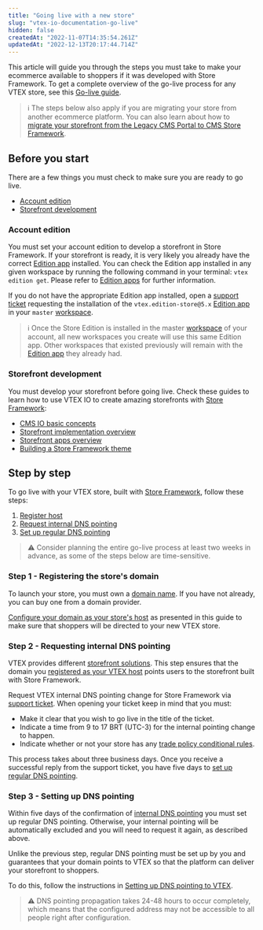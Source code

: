 ```yaml
---
title: "Going live with a new store"
slug: "vtex-io-documentation-go-live"
hidden: false
createdAt: "2022-11-07T14:35:54.261Z"
updatedAt: "2022-12-13T20:17:44.714Z"
---
```

This article will guide you through the steps you must take to make your ecommerce available to shoppers if it was developed with Store Framework. To get a complete overview of the go-live process for any VTEX store, see this [Go-live guide](https://help.vtex.com/tracks/go-live-your-store--4Ns5FxIiksmjsdX2yOTduM/1iP90RcJvlrfQhnlxM54wo).

> ℹ️ The steps below also apply if you are migrating your store from another ecommerce platform. You can also learn about how to [migrate your storefront from the Legacy CMS Portal to CMS Store Framework](https://developers.vtex.com/docs/guides/vtex-io-documentation-migrating-storefront-from-legacy-to-io).

## Before you start

There are a few things you must check to make sure you are ready to go live.

- [Account edition](#account-edition)
- [Storefront development](#storefront-development)

### Account edition

You must set your account edition to develop a storefront in Store Framework. If your storefront is ready, it is very likely you already have the correct [Edition app](https://developers.vtex.com/docs/guides/vtex-io-documentation-edition-app) installed. You can check the Edition app installed in any given workspace by running the following command in your terminal: `vtex edition get`. Please refer to [Edition apps](https://developers.vtex.com/docs/guides/vtex-io-documentation-edition-app) for further information.

If you do not have the appropriate Edition app installed, open a [support ticket](https://help.vtex.com/en/support) requesting the installation of the `vtex.edition-store@5.x` [Edition app](https://developers.vtex.com/docs/guides/vtex-io-documentation-edition-app) in your `master` [workspace](https://developers.vtex.com/docs/guides/vtex-io-documentation-workspace).

> ℹ️ Once the Store Edition is installed in the master [workspace](https://developers.vtex.com/docs/guides/vtex-io-documentation-workspace) of your account, all new workspaces you create will use this same Edition app. Other workspaces that existed previously will remain with the [Edition app](https://developers.vtex.com/docs/guides/vtex-io-documentation-edition-app) they already had.

### Storefront development

You must develop your storefront before going live. Check these guides to learn how to use VTEX IO to create amazing storefronts with [Store Framework](https://developers.vtex.com/docs/guides/vtex-io-documentation-what-is-vtex-store-framework):

- [CMS IO basic concepts](https://help.vtex.com/tracks/cms--2YcpgIljVaLVQYMzxQbc3z/4yB9wSl79cArd68aRBnBZ2)
- [Storefront implementation overview](https://developers.vtex.com/docs/guides/storefront-implementation)
- [Storefront apps overview](https://developers.vtex.com/docs/guides/store-framework-apps)
- [Building a Store Framework theme](https://developers.vtex.com/docs/guides/getting-started-3)

## Step by step

To go live with your VTEX store, built with [Store Framework](https://developers.vtex.com/docs/guides/vtex-io-documentation-what-is-vtex-store-framework), follow these steps:

1. [Register host](#step-1---registering-the-store's-domain)
2. [Request internal DNS pointing](#step-2---requesting-internal-dns-pointing)
3. [Set up regular DNS pointing](#step-3---setting-up-dns-pointing)

>⚠️ Consider planning the entire go-live process at least two weeks in advance, as some of the steps below are time-sensitive.

### Step 1 - Registering the store's domain

To launch your store, you must own a [domain name](https://en.wikipedia.org/wiki/Domain_name). If you have not already, you can buy one from a domain provider.

[Configure your domain as your store's host](https://help.vtex.com/en/tutorial/configuring-domains-in-license-manager--tutorials_2450) as presented in this guide to make sure that shoppers will be directed to your new VTEX store.

### Step 2 - Requesting internal DNS pointing

VTEX provides different [storefront solutions](https://help.vtex.com/tracks/cms--2YcpgIljVaLVQYMzxQbc3z). This step ensures that the domain you [registered as your VTEX host](#step-1---registering-the-store's-domain) points users to the storefront built with Store Framework.

Request VTEX internal DNS pointing change for Store Framework via [support ticket](https://help.vtex.com/en/support). When opening your ticket keep in mind that you must:

- Make it clear that you wish to go live in the title of the ticket.
- Indicate a time from 9 to 17 BRT (UTC-3) for the internal pointing change to happen.
- Indicate whether or not your store has any [trade policy conditional rules](https://help.vtex.com/en/tutorial/criar-uma-politica-comercial--563tbcL0TYKEKeOY4IAgAE).

This process takes about three business days. Once you receive a successful reply from the support ticket, you have five days to [set up regular DNS pointing](#step-3---setting-up-dns-pointing).

### Step 3 - Setting up DNS pointing

Within five days of the confirmation of [internal DNS pointing](#step-2---requesting-internal-dns-pointing) you must set up regular DNS pointing.  Otherwise, your internal pointing will be automatically excluded and you will need to request it again, as described above.

Unlike the previous step, regular DNS pointing must be set up by you and guarantees that your domain points to VTEX so that the platform can deliver your storefront to shoppers.

To do this, follow the instructions in [Setting up DNS pointing to VTEX](https://help.vtex.com/tracks/go-live-your-store--4Ns5FxIiksmjsdX2yOTduM/12bQlMbJ68Ot0LIaO6Btkj).

> ⚠️ DNS pointing propagation takes 24-48 hours to occur completely, which means that the configured address may not be accessible to all people right after configuration.
